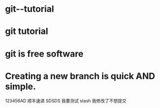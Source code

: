 # git--tutorial
# git tutorial
# git is free software
# Creating a new branch is quick AND simple.
123456AD 顺丰速递 SDSDS
我要测试 stash
我修改了不想提交